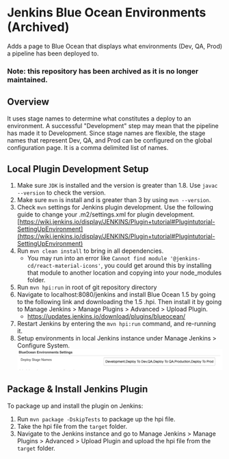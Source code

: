 # Jenkins Blue Ocean Environments (Archived)

Adds a page to Blue Ocean that displays what environments (Dev, QA, Prod) a pipeline has been deployed to.

### Note: this repository has been archived as it is no longer maintained.

## Overview

It uses stage names to determine what constitutes a deploy to an environment.  A successful "Development" step may mean
that the pipeline has made it to Development. Since stage names are flexible, the stage names that represent Dev, QA,
and Prod can be configured on the global configuration page.  It is a comma delimited list of names. 

## Local Plugin Development Setup

1. Make sure `JDK` is installed and the version is greater than 1.8. Use `javac --version` to check the version.
2. Make sure `mvn` is install and is greater than 3 by using `mvn --version`.
3. Check `mvn` settings for Jenkins plugin development.  Use the following guide to change your .m2/settings.xml for plugin development. [https://wiki.jenkins.io/display/JENKINS/Plugin+tutorial#Plugintutorial-SettingUpEnvironment](https://wiki.jenkins.io/display/JENKINS/Plugin+tutorial#Plugintutorial-SettingUpEnvironment)
4. Run `mvn clean install` to bring in all dependencies.
    * You may run into an error like `Cannot find module '@jenkins-cd/react-material-icons'`, you could get around this by installing that module to another location and copying into your node_modules folder.
5. Run `mvn hpi:run` in root of git repository directory
6. Navigate to localhost:8080/jenkins and install Blue Ocean 1.5 by going to the following link and downloading the 1.5 .hpi. Then install it by going to Manage Jenkins > Manage Plugins > Advanced > Upload Plugin.
    * https://updates.jenkins.io/download/plugins/blueocean/
7. Restart Jenkins by entering the `mvn hpi:run` command, and re-running it.
8. Setup environments in local Jenkins instance under Manage Jenkins > Configure System.
    ![Alt text](/docs/environmentsetup.png)

## Package & Install Jenkins Plugin
To package up and install the plugin on Jenkins:
1. Run `mvn package -DskipTests` to package up the hpi file.
2. Take the hpi file from the `target` folder.
2. Navigate to the Jenkins instance and go to Manage Jenkins > Manage Plugins > Advanced > Upload Plugin and upload the hpi file from the `target` folder.
